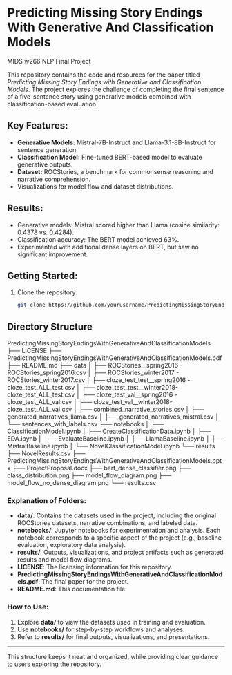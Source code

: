 # Predicting Missing Story Endings With Generative And Classification Models
MIDS w266 NLP Final Project

This repository contains the code and resources for the paper titled *Predicting Missing Story Endings with Generative and Classification Models*. The project explores the challenge of completing the final sentence of a five-sentence story using generative models combined with classification-based evaluation.

## Key Features:
- **Generative Models:** Mistral-7B-Instruct and Llama-3.1-8B-Instruct for sentence generation.
- **Classification Model:** Fine-tuned BERT-based model to evaluate generative outputs.
- **Dataset:** ROCStories, a benchmark for commonsense reasoning and narrative comprehension.
- Visualizations for model flow and dataset distributions.

## Results:
- Generative models: Mistral scored higher than Llama (cosine similarity: 0.4378 vs. 0.4284).
- Classification accuracy: The BERT model achieved 63%.
- Experimented with additional dense layers on BERT, but saw no significant improvement.

## Getting Started:
1. Clone the repository:
   ```bash
   git clone https://github.com/yourusername/PredictingMissingStoryEndingsWithGenerativeAndClassificationModels.git


## Directory Structure

PredictingMissingStoryEndingsWithGenerativeAndClassificationModels
├── LICENSE
├── PredictingMissingStoryEndingsWithGenerativeAndClassificationModels.pdf
├── README.md
├── data
│   ├── ROCStories__spring2016 - ROCStories_spring2016.csv
│   ├── ROCStories_winter2017 - ROCStories_winter2017.csv
│   ├── cloze_test_test__spring2016 - cloze_test_ALL_test.csv
│   ├── cloze_test_test__winter2018-cloze_test_ALL_test.csv
│   ├── cloze_test_val__spring2016 - cloze_test_ALL_val.csv
│   ├── cloze_test_val__winter2018-cloze_test_ALL_val.csv
│   ├── combined_narrative_stories.csv
│   ├── generated_narratives_llama.csv
│   ├── generated_narratives_mistral.csv
│   └── sentences_with_labels.csv
├── notebooks
│   ├── ClassificationModel.ipynb
│   ├── CreateClassificationData.ipynb
│   ├── EDA.ipynb
│   ├── EvaluateBaseline.ipynb
│   ├── LlamaBaseline.ipynb
│   ├── MistralBaseline.ipynb
│   └── NovelClassificationModel.ipynb
└── results
    ├── NovelResults.csv
    ├── PredictingMissingStoryEndingsWithGenerativeAndClassificationModels.pptx
    ├── ProjectProposal.docx
    ├── bert_dense_classifier.png
    ├── class_distribution.png
    ├── model_flow_diagram.png
    ├── model_flow_no_dense_diagram.png
    └── results.csv


### Explanation of Folders:
- **data/**: Contains the datasets used in the project, including the original ROCStories datasets, narrative combinations, and labeled data.
- **notebooks/**: Jupyter notebooks for experimentation and analysis. Each notebook corresponds to a specific aspect of the project (e.g., baseline evaluation, exploratory data analysis).
- **results/**: Outputs, visualizations, and project artifacts such as generated results and model flow diagrams.
- **LICENSE**: The licensing information for this repository.
- **PredictingMissingStoryEndingsWithGenerativeAndClassificationModels.pdf**: The final paper for the project.
- **README.md**: This documentation file.

### How to Use:
1. Explore **data/** to view the datasets used in training and evaluation.
2. Use **notebooks/** for step-by-step workflows and analyses.
3. Refer to **results/** for final outputs, visualizations, and presentations.

---

This structure keeps it neat and organized, while providing clear guidance to users exploring the repository.
